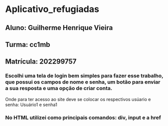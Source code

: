 # Aplicativo_refugiadas

## Aluno: Guilherme Henrique Vieira
## Turma: cc1mb
## Matrícula: 202299757

### Escolhi uma tela de login bem simples para fazer esse trabalho, que possui os campos de nome e senha, um botão para enviar a sua resposta e uma opção de criar conta.
Onde para ter acesso ao site deve se colocar os respectivos usúario e senha: Usuário1 e senha1

### No HTML utilizei como principais comandos: div, input e a href
